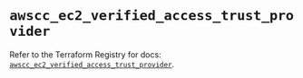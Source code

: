 # `awscc_ec2_verified_access_trust_provider`

Refer to the Terraform Registry for docs: [`awscc_ec2_verified_access_trust_provider`](https://registry.terraform.io/providers/hashicorp/awscc/0.70.0/docs/resources/ec2_verified_access_trust_provider).
